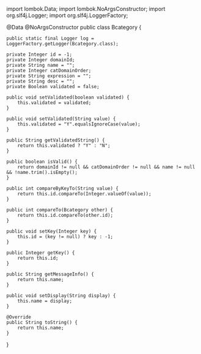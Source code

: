 import lombok.Data;
import lombok.NoArgsConstructor;
import org.slf4j.Logger;
import org.slf4j.LoggerFactory;

@Data
@NoArgsConstructor
public class Bcategory {

    public static final Logger log = LoggerFactory.getLogger(Bcategory.class);

    private Integer id = -1;
    private Integer domainId;
    private String name = "";
    private Integer catDomainOrder;
    private String expression = "";
    private String desc = "";
    private Boolean validated = false;

    public void setValidated(boolean validated) {
        this.validated = validated;
    }

    public void setValidated(String value) {
        this.validated = "Y".equalsIgnoreCase(value);
    }

    public String getValidatedString() {
        return this.validated ? "Y" : "N";
    }

    public boolean isValid() {
        return domainId != null && catDomainOrder != null && name != null && !name.trim().isEmpty();
    }

    public int compareByKeyTo(String value) {
        return this.id.compareTo(Integer.valueOf(value));
    }

    public int compareTo(Bcategory other) {
        return this.id.compareTo(other.id);
    }

    public void setKey(Integer key) {
        this.id = (key != null) ? key : -1;
    }

    public Integer getKey() {
        return this.id;
    }

    public String getMessageInfo() {
        return this.name;
    }

    public void setDisplay(String display) {
        this.name = display;
    }

    @Override
    public String toString() {
        return this.name;
    }
}
